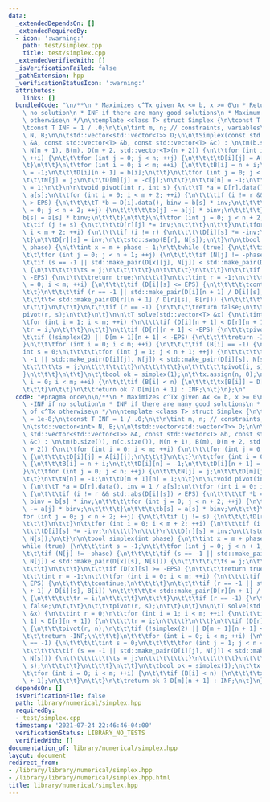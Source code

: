 ```yaml
---
data:
  _extendedDependsOn: []
  _extendedRequiredBy:
  - icon: ':warning:'
    path: test/simplex.cpp
    title: test/simplex.cpp
  _extendedVerifiedWith: []
  _isVerificationFailed: false
  _pathExtension: hpp
  _verificationStatusIcon: ':warning:'
  attributes:
    links: []
  bundledCode: "\n/**\n * Maximizes c^Tx given Ax <= b, x >= 0\n * Returns -INF if\
    \ no solution\n * INF if there are many good solutions\n * Maximum value of c^Tx\
    \ otherwise\n */\n\ntemplate <class T> struct Simplex {\n\tconst T EPS = 1e-8;\n\
    \tconst T INF = 1 / .0;\n\t\n\tint m, n; // constraints, variables\n\n\tstd::vector<int>\
    \ N, B;\n\n\tstd::vector<std::vector<T>> D;\n\n\tSimplex(const std::vector<std::vector<T>>\
    \ &A, const std::vector<T> &b, const std::vector<T> &c) : \n\tm(b.size()), n(c.size()),\
    \ N(n + 1), B(m), D(m + 2, std::vector<T>(n + 2)) {\n\t\tfor (int i = 0; i < m;\
    \ ++i) {\n\t\t\tfor (int j = 0; j < n; ++j) {\n\t\t\t\tD[i][j] = A[i][j];\n\t\t\
    \t}\n\t\t}\n\t\tfor (int i = 0; i < m; ++i) {\n\t\t\tB[i] = n + i;\n\t\t\tD[i][n]\
    \ = -1;\n\t\t\tD[i][n + 1] = b[i];\n\t\t}\n\t\tfor (int j = 0; j < n; ++j) {\n\
    \t\t\tN[j] = j;\n\t\t\tD[m][j] = -c[j];\n\t\t}\n\t\tN[n] = -1;\n\t\tD[m + 1][n]\
    \ = 1;\n\t}\n\n\tvoid pivot(int r, int s) {\n\t\tT *a = D[r].data(), inv = 1 /\
    \ a[s];\n\t\tfor (int i = 0; i < m + 2; ++i) {\n\t\t\tif (i != r && std::abs(D[i][s])\
    \ > EPS) {\n\t\t\t\tT *b = D[i].data(), binv = b[s] * inv;\n\t\t\t\tfor (int j\
    \ = 0; j < n + 2; ++j) {\n\t\t\t\t\tb[j] -= a[j] * binv;\n\t\t\t\t}\n\t\t\t\t\
    b[s] = a[s] * binv;\n\t\t\t}\n\t\t}\n\t\tfor (int j = 0; j < n + 2; ++j) {\n\t\
    \t\tif (j != s) {\n\t\t\t\tD[r][j] *= inv;\n\t\t\t}\n\t\t}\n\t\tfor (int i = 0;\
    \ i < m + 2; ++i) {\n\t\t\tif (i != r) {\n\t\t\t\tD[i][s] *= -inv;\n\t\t\t}\n\t\
    \t}\n\t\tD[r][s] = inv;\n\t\tstd::swap(B[r], N[s]);\n\t}\n\n\tbool simplex(int\
    \ phase) {\n\t\tint x = m + phase - 1;\n\t\twhile (true) {\n\t\t\tint s = -1;\n\
    \t\t\tfor (int j = 0; j < n + 1; ++j) {\n\t\t\t\tif (N[j] != -phase) {\n\t\t\t\
    \t\tif (s == -1 || std::make_pair(D[x][j], N[j]) < std::make_pair(D[x][s], N[s]))\
    \ {\n\t\t\t\t\t\ts = j;\n\t\t\t\t\t}\n\t\t\t\t}\n\t\t\t}\n\t\t\tif (D[x][s] >=\
    \ -EPS) {\n\t\t\t\treturn true;\n\t\t\t}\n\t\t\tint r = -1;\n\t\t\tfor (int i\
    \ = 0; i < m; ++i) {\n\t\t\t\tif (D[i][s] <= EPS) {\n\t\t\t\t\tcontinue;\n\t\t\
    \t\t}\n\t\t\t\tif (r == -1 || std::make_pair(D[i][n + 1] / D[i][s], B[i]) \n\t\
    \t\t\t\t< std::make_pair(D[r][n + 1] / D[r][s], B[r])) {\n\t\t\t\t\tr = i;\n\t\
    \t\t\t}\n\t\t\t}\n\t\t\tif (r == -1) {\n\t\t\t\treturn false;\n\t\t\t}\n\t\t\t\
    pivot(r, s);\n\t\t}\n\t}\n\n\tT solve(std::vector<T> &x) {\n\t\tint r = 0;\n\t\
    \tfor (int i = 1; i < m; ++i) {\n\t\t\tif (D[i][n + 1] < D[r][n + 1]) {\n\t\t\t\
    \tr = i;\n\t\t\t}\n\t\t}\n\t\tif (D[r][n + 1] < -EPS) {\n\t\t\tpivot(r, n);\n\t\
    \t\tif (!simplex(2) || D[m + 1][n + 1] < -EPS) {\n\t\t\t\treturn -INF;\n\t\t\t\
    }\n\t\t\tfor (int i = 0; i < m; ++i) {\n\t\t\t\tif (B[i] == -1) {\n\t\t\t\t\t\
    int s = 0;\n\t\t\t\t\tfor (int j = 1; j < n + 1; ++j) {\n\t\t\t\t\t\tif (s ==\
    \ -1 || std::make_pair(D[i][j], N[j]) < std::make_pair(D[i][s], N[s])) {\n\t\t\
    \t\t\t\t\ts = j;\n\t\t\t\t\t\t}\n\t\t\t\t\t}\n\t\t\t\t\tpivot(i, s);\n\t\t\t\t\
    }\n\t\t\t}\n\t\t}\n\t\tbool ok = simplex(1);\n\t\tx.assign(n, 0);\n\t\tfor (int\
    \ i = 0; i < m; ++i) {\n\t\t\tif (B[i] < n) {\n\t\t\t\tx[B[i]] = D[i][n + 1];\n\
    \t\t\t}\n\t\t}\n\t\treturn ok ? D[m][n + 1] : INF;\n\t}\n};\n"
  code: "#pragma once\n\n/**\n * Maximizes c^Tx given Ax <= b, x >= 0\n * Returns\
    \ -INF if no solution\n * INF if there are many good solutions\n * Maximum value\
    \ of c^Tx otherwise\n */\n\ntemplate <class T> struct Simplex {\n\tconst T EPS\
    \ = 1e-8;\n\tconst T INF = 1 / .0;\n\t\n\tint m, n; // constraints, variables\n\
    \n\tstd::vector<int> N, B;\n\n\tstd::vector<std::vector<T>> D;\n\n\tSimplex(const\
    \ std::vector<std::vector<T>> &A, const std::vector<T> &b, const std::vector<T>\
    \ &c) : \n\tm(b.size()), n(c.size()), N(n + 1), B(m), D(m + 2, std::vector<T>(n\
    \ + 2)) {\n\t\tfor (int i = 0; i < m; ++i) {\n\t\t\tfor (int j = 0; j < n; ++j)\
    \ {\n\t\t\t\tD[i][j] = A[i][j];\n\t\t\t}\n\t\t}\n\t\tfor (int i = 0; i < m; ++i)\
    \ {\n\t\t\tB[i] = n + i;\n\t\t\tD[i][n] = -1;\n\t\t\tD[i][n + 1] = b[i];\n\t\t\
    }\n\t\tfor (int j = 0; j < n; ++j) {\n\t\t\tN[j] = j;\n\t\t\tD[m][j] = -c[j];\n\
    \t\t}\n\t\tN[n] = -1;\n\t\tD[m + 1][n] = 1;\n\t}\n\n\tvoid pivot(int r, int s)\
    \ {\n\t\tT *a = D[r].data(), inv = 1 / a[s];\n\t\tfor (int i = 0; i < m + 2; ++i)\
    \ {\n\t\t\tif (i != r && std::abs(D[i][s]) > EPS) {\n\t\t\t\tT *b = D[i].data(),\
    \ binv = b[s] * inv;\n\t\t\t\tfor (int j = 0; j < n + 2; ++j) {\n\t\t\t\t\tb[j]\
    \ -= a[j] * binv;\n\t\t\t\t}\n\t\t\t\tb[s] = a[s] * binv;\n\t\t\t}\n\t\t}\n\t\t\
    for (int j = 0; j < n + 2; ++j) {\n\t\t\tif (j != s) {\n\t\t\t\tD[r][j] *= inv;\n\
    \t\t\t}\n\t\t}\n\t\tfor (int i = 0; i < m + 2; ++i) {\n\t\t\tif (i != r) {\n\t\
    \t\t\tD[i][s] *= -inv;\n\t\t\t}\n\t\t}\n\t\tD[r][s] = inv;\n\t\tstd::swap(B[r],\
    \ N[s]);\n\t}\n\n\tbool simplex(int phase) {\n\t\tint x = m + phase - 1;\n\t\t\
    while (true) {\n\t\t\tint s = -1;\n\t\t\tfor (int j = 0; j < n + 1; ++j) {\n\t\
    \t\t\tif (N[j] != -phase) {\n\t\t\t\t\tif (s == -1 || std::make_pair(D[x][j],\
    \ N[j]) < std::make_pair(D[x][s], N[s])) {\n\t\t\t\t\t\ts = j;\n\t\t\t\t\t}\n\t\
    \t\t\t}\n\t\t\t}\n\t\t\tif (D[x][s] >= -EPS) {\n\t\t\t\treturn true;\n\t\t\t}\n\
    \t\t\tint r = -1;\n\t\t\tfor (int i = 0; i < m; ++i) {\n\t\t\t\tif (D[i][s] <=\
    \ EPS) {\n\t\t\t\t\tcontinue;\n\t\t\t\t}\n\t\t\t\tif (r == -1 || std::make_pair(D[i][n\
    \ + 1] / D[i][s], B[i]) \n\t\t\t\t\t< std::make_pair(D[r][n + 1] / D[r][s], B[r]))\
    \ {\n\t\t\t\t\tr = i;\n\t\t\t\t}\n\t\t\t}\n\t\t\tif (r == -1) {\n\t\t\t\treturn\
    \ false;\n\t\t\t}\n\t\t\tpivot(r, s);\n\t\t}\n\t}\n\n\tT solve(std::vector<T>\
    \ &x) {\n\t\tint r = 0;\n\t\tfor (int i = 1; i < m; ++i) {\n\t\t\tif (D[i][n +\
    \ 1] < D[r][n + 1]) {\n\t\t\t\tr = i;\n\t\t\t}\n\t\t}\n\t\tif (D[r][n + 1] < -EPS)\
    \ {\n\t\t\tpivot(r, n);\n\t\t\tif (!simplex(2) || D[m + 1][n + 1] < -EPS) {\n\t\
    \t\t\treturn -INF;\n\t\t\t}\n\t\t\tfor (int i = 0; i < m; ++i) {\n\t\t\t\tif (B[i]\
    \ == -1) {\n\t\t\t\t\tint s = 0;\n\t\t\t\t\tfor (int j = 1; j < n + 1; ++j) {\n\
    \t\t\t\t\t\tif (s == -1 || std::make_pair(D[i][j], N[j]) < std::make_pair(D[i][s],\
    \ N[s])) {\n\t\t\t\t\t\t\ts = j;\n\t\t\t\t\t\t}\n\t\t\t\t\t}\n\t\t\t\t\tpivot(i,\
    \ s);\n\t\t\t\t}\n\t\t\t}\n\t\t}\n\t\tbool ok = simplex(1);\n\t\tx.assign(n, 0);\n\
    \t\tfor (int i = 0; i < m; ++i) {\n\t\t\tif (B[i] < n) {\n\t\t\t\tx[B[i]] = D[i][n\
    \ + 1];\n\t\t\t}\n\t\t}\n\t\treturn ok ? D[m][n + 1] : INF;\n\t}\n};"
  dependsOn: []
  isVerificationFile: false
  path: library/numerical/simplex.hpp
  requiredBy:
  - test/simplex.cpp
  timestamp: '2021-07-24 22:46:46-04:00'
  verificationStatus: LIBRARY_NO_TESTS
  verifiedWith: []
documentation_of: library/numerical/simplex.hpp
layout: document
redirect_from:
- /library/library/numerical/simplex.hpp
- /library/library/numerical/simplex.hpp.html
title: library/numerical/simplex.hpp
---
```

